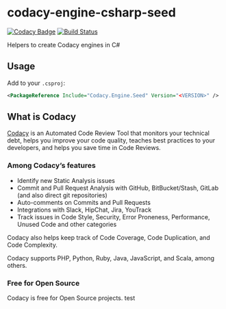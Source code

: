 # codacy-engine-csharp-seed
[![Codacy Badge](https://api.codacy.com/project/badge/Grade/213185dd703146eda5250cae95c11ac9)](https://www.codacy.com/gh/codacy/codacy-engine-csharp-seed?utm_source=github.com&amp;utm_medium=referral&amp;utm_content=codacy/codacy-engine-csharp-seed&amp;utm_campaign=Badge_Grade)
[![Build Status](https://circleci.com/gh/codacy/codacy-engine-csharp-seed.svg?style=shield&circle-token=:circle-token)](https://circleci.com/gh/codacy/codacy-engine-csharp-seed)

Helpers to create Codacy engines in C#

## Usage

Add to your `.csproj`:

```xml
<PackageReference Include="Codacy.Engine.Seed" Version="<VERSION>" />
```

## What is Codacy

[Codacy](https://www.codacy.com/) is an Automated Code Review Tool that monitors your technical debt, helps you improve your code quality, teaches best practices to your developers, and helps you save time in Code Reviews.

### Among Codacy’s features

* Identify new Static Analysis issues
* Commit and Pull Request Analysis with GitHub, BitBucket/Stash, GitLab (and also direct git repositories)
* Auto-comments on Commits and Pull Requests
* Integrations with Slack, HipChat, Jira, YouTrack
* Track issues in Code Style, Security, Error Proneness, Performance, Unused Code and other categories

Codacy also helps keep track of Code Coverage, Code Duplication, and Code Complexity.

Codacy supports PHP, Python, Ruby, Java, JavaScript, and Scala, among others.

### Free for Open Source

Codacy is free for Open Source projects.
test
